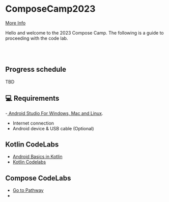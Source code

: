 # ComposeCamp2023

[ More Info ](https://gdsc.community.dev/babcock-university/)

Hello and welcome to the 2023 Compose Camp.
The following is a guide to proceeding with the code lab.

<br/><br/>
##  Progress schedule
TBD


## 💻 Requirements
-[ Android Studio For Windows, Mac and Linux](https://developer.android.com/studio).
- Internet connection
- Android device & USB cable (Optional)


## Kotlin CodeLabs
- [ Android Basics in Kotlin](https://developer.android.com/courses/android-basics-kotlin/course)
- [ Kotlin Codelabs ](https://developer.android.com/courses/kotlin-android-fundamentals/toc)



## Compose CodeLabs
- [ Go to Pathway ](https://developer.android.com/courses/pathways/compose)
- 
<br/></br>


